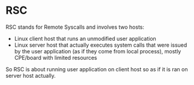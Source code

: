 # RSC

RSC stands for Remote Syscalls and involves two hosts:

* Linux client host that runs an unmodified user application
* Linux server host that actually executes system calls that were issued by the user application (as if they come from local process), mostly CPE/board with limited resources

So RSC is about running user application on client host so as if it is ran on server host actually.
